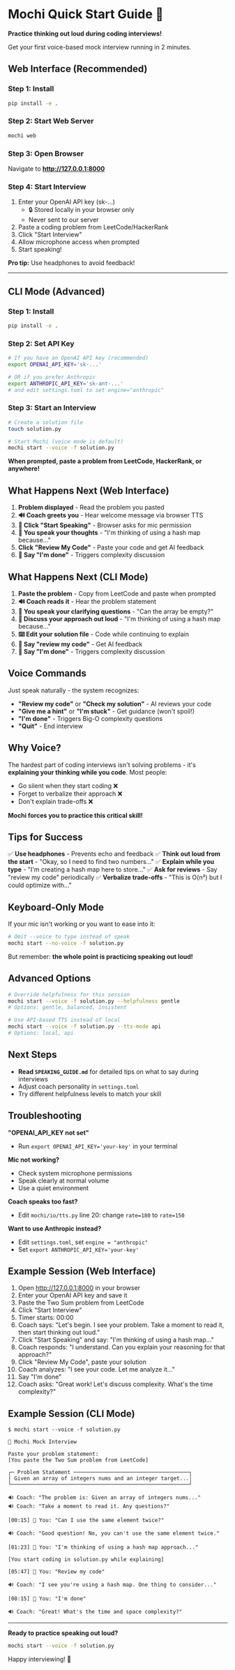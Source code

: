# Mochi Quick Start Guide 🎤

**Practice thinking out loud during coding interviews!**

Get your first voice-based mock interview running in 2 minutes.

## Web Interface (Recommended)

### Step 1: Install

```bash
pip install -e .
```

### Step 2: Start Web Server

```bash
mochi web
```

### Step 3: Open Browser

Navigate to **http://127.0.0.1:8000**

### Step 4: Start Interview

1. Enter your OpenAI API key (sk-...)
   - 🔒 Stored locally in your browser only
   - Never sent to our server
2. Paste a coding problem from LeetCode/HackerRank
3. Click "Start Interview"
4. Allow microphone access when prompted
5. Start speaking!

**Pro tip:** Use headphones to avoid feedback!

---

## CLI Mode (Advanced)

### Step 1: Install

```bash
pip install -e .
```

### Step 2: Set API Key

```bash
# If you have an OpenAI API key (recommended)
export OPENAI_API_KEY='sk-...'

# OR if you prefer Anthropic
export ANTHROPIC_API_KEY='sk-ant-...'
# and edit settings.toml to set engine="anthropic"
```

### Step 3: Start an Interview

```bash
# Create a solution file
touch solution.py

# Start Mochi (voice mode is default)
mochi start --voice -f solution.py
```

**When prompted, paste a problem from LeetCode, HackerRank, or anywhere!**

## What Happens Next (Web Interface)

1. **Problem displayed** - Read the problem you pasted
2. **🔊 Coach greets you** - Hear welcome message via browser TTS
3. **🎤 Click "Start Speaking"** - Browser asks for mic permission
4. **🎤 You speak your thoughts** - "I'm thinking of using a hash map because..."
5. **Click "Review My Code"** - Paste your code and get AI feedback
6. **🎤 Say "I'm done"** - Triggers complexity discussion

## What Happens Next (CLI Mode)

1. **Paste the problem** - Copy from LeetCode and paste when prompted
2. **🔊 Coach reads it** - Hear the problem statement
3. **🎤 You speak your clarifying questions** - "Can the array be empty?"
4. **🎤 Discuss your approach out loud** - "I'm thinking of using a hash map because..."
5. **⌨️ Edit your solution file** - Code while continuing to explain
6. **🎤 Say "review my code"** - Get AI feedback
7. **🎤 Say "I'm done"** - Triggers complexity discussion

## Voice Commands

Just speak naturally - the system recognizes:

- **"Review my code"** or **"Check my solution"** - AI reviews your code
- **"Give me a hint"** or **"I'm stuck"** - Get guidance (won't spoil!)
- **"I'm done"** - Triggers Big-O complexity questions
- **"Quit"** - End interview

## Why Voice?

The hardest part of coding interviews isn't solving problems - it's **explaining your thinking while you code**. Most people:

- Go silent when they start coding ❌
- Forget to verbalize their approach ❌
- Don't explain trade-offs ❌

**Mochi forces you to practice this critical skill!**

## Tips for Success

✅ **Use headphones** - Prevents echo and feedback
✅ **Think out loud from the start** - "Okay, so I need to find two numbers..."
✅ **Explain while you type** - "I'm creating a hash map here to store..."
✅ **Ask for reviews** - Say "review my code" periodically
✅ **Verbalize trade-offs** - "This is O(n²) but I could optimize with..."

## Keyboard-Only Mode

If your mic isn't working or you want to ease into it:

```bash
# Omit --voice to type instead of speak
mochi start --no-voice -f solution.py
```

But remember: **the whole point is practicing speaking out loud!**

## Advanced Options

```bash
# Override helpfulness for this session
mochi start --voice -f solution.py --helpfulness gentle
# Options: gentle, balanced, insistent

# Use API-based TTS instead of local
mochi start --voice -f solution.py --tts-mode api
# Options: local, api
```

## Next Steps

- **Read `SPEAKING_GUIDE.md`** for detailed tips on what to say during interviews
- Adjust coach personality in `settings.toml`
- Try different helpfulness levels to match your skill

## Troubleshooting

**"OPENAI_API_KEY not set"**
- Run `export OPENAI_API_KEY='your-key'` in your terminal

**Mic not working?**
- Check system microphone permissions
- Speak clearly at normal volume
- Use a quiet environment

**Coach speaks too fast?**
- Edit `mochi/io/tts.py` line 20: change `rate=180` to `rate=150`

**Want to use Anthropic instead?**
- Edit `settings.toml`, set `engine = "anthropic"`
- Set `export ANTHROPIC_API_KEY='your-key'`

## Example Session (Web Interface)

1. Open http://127.0.0.1:8000 in your browser
2. Enter your OpenAI API key and save it
3. Paste the Two Sum problem from LeetCode
4. Click "Start Interview"
5. Timer starts: 00:00
6. Coach says: "Let's begin. I see your problem. Take a moment to read it, then start thinking out loud."
7. Click "Start Speaking" and say: "I'm thinking of using a hash map..."
8. Coach responds: "I understand. Can you explain your reasoning for that approach?"
9. Click "Review My Code", paste your solution
10. Coach analyzes: "I see your code. Let me analyze it..."
11. Say "I'm done"
12. Coach asks: "Great work! Let's discuss complexity. What's the time complexity?"

## Example Session (CLI Mode)

```
$ mochi start --voice -f solution.py

🎯 Mochi Mock Interview

Paste your problem statement:
[You paste the Two Sum problem from LeetCode]

┌─ Problem Statement ─────────────────────────────────────┐
│ Given an array of integers nums and an integer target...│
└─────────────────────────────────────────────────────────┘

🔊 Coach: "The problem is: Given an array of integers nums..."
🔊 Coach: "Take a moment to read it. Any questions?"

[00:15] 🎤 You: "Can I use the same element twice?"

🔊 Coach: "Good question! No, you can't use the same element twice."

[01:23] 🎤 You: "I'm thinking of using a hash map approach..."

[You start coding in solution.py while explaining]

[05:47] 🎤 You: "Review my code"

🔊 Coach: "I see you're using a hash map. One thing to consider..."

[08:15] 🎤 You: "I'm done"

🔊 Coach: "Great! What's the time and space complexity?"
```

---

**Ready to practice speaking out loud?**

```bash
mochi start --voice -f solution.py
```

Happy interviewing! 🎯

